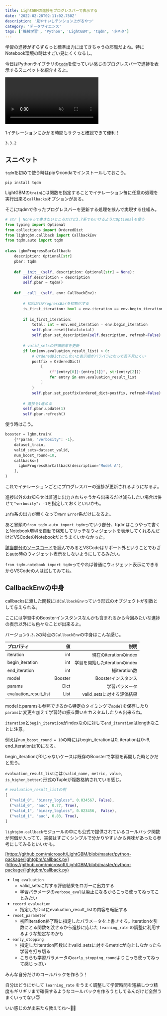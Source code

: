 ```yaml
---
title: LightGBMの進捗をプログレスバーで表示する
date: '2022-02-28T02:11:02.750Z'
description: '見やすいしテンション上がるやつ'
category: 'データサイエンス'
tags: ['機械学習', 'Python', 'LightGBM', 'tqdm', '小ネタ']
---
```


学習の進捗がずらずらっと標準出力に出てきちゃうの邪魔だよね。特にNotebook環境の時はすごい見にくくなるし。

今日はPythonライブラリの[`tqdm`](https://github.com/tqdm/tqdm)を使っていい感じのプログレスバーで進捗を表示するスニペットを紹介するよ。

<video autoplay loop muted playsinline>
    <source src="./lgbm-tqdm.webm" type='video/webm' />
    <source src="./lgbm-tqdm.mp4" type='video/mp4' />
    <img src="./lgbm-tqdm.gif" />
</video>

1イテレーションにかかる時間もサクっと確認できて便利！

<InfoBox title='LightGBMのバージョン'>

`3.3.2`

</InfoBox>

## スニペット

`tqdm`を初めて使う時はpipやcondaでインストールしておこう。

```shell
pip install tqdm
```

LightGBMの`train`には関数を指定することでイテレーション毎に任意の処理を実行出来る`callbacks`オプションがある。

そこにtqdmで作ったプログレスバーを更新する処理を挟んで実現する仕組み。

```python
# str | Noneって書きたいところだけど3.7系でもいけるようにOptionalを使う
from typing import Optional
from collections import OrderedDict
from lightgbm.callback import CallbackEnv
from tqdm.auto import tqdm

class LgbmProgressBarCallback:
    description: Optional[str]
    pbar: tqdm

    def __init__(self, description: Optional[str] = None):
        self.description = description
        self.pbar = tqdm()

    def __call__(self, env: CallbackEnv):

        # 初回だけProgressBarを初期化する
        is_first_iteration: bool = env.iteration == env.begin_iteration

        if is_first_iteration:
            total: int = env.end_iteration - env.begin_iteration
            self.pbar.reset(total=total)
            self.pbar.set_description(self.description, refresh=False)

        # valid_setsの評価結果を更新
        if len(env.evaluation_result_list) > 0:
            # OrderedDictにしないと表示順がバラバラになって若干見にくい
            postfix = OrderedDict(
                [
                    (f"{entry[0]}:{entry[1]}", str(entry[2]))
                    for entry in env.evaluation_result_list
                ]
            )
            self.pbar.set_postfix(ordered_dict=postfix, refresh=False)

        # 進捗を1進める
        self.pbar.update(1)
        self.pbar.refresh()
```

使う時はこう。

```python
booster = lgbm.train(
    {**param, "verbosity": -1},
    dataset_train,
    valid_sets=dataset_valid,
    num_boost_round=10,
    callbacks=[
      LgbmProgressBarCallback(description="Model A"),
    ],
)
```

これでイテレーションごとにプログレスバーの進捗が更新されるようになるよ。

<InfoBox title="verbosity">

進捗以外のお知らせは普通に出力されちゃうから出来るだけ減らしたい場合は併せて`"verbosity": -1`を指定しておくといいかも。

`Info`系の出力が無くなって`Warn` `Error`系だけになるよ。

</InfoBox>

あと冒頭の`from tqdm.auto import tqdm`っていう部分、tqdmはこうやって書くとNotebook環境を自動で検知してリッチなウィジェットを表示してくれるんだけどVSCodeのNotebookだとうまくいかなかった。

[該当部分のソースコード](https://github.com/tqdm/tqdm/blob/7cdbfee224f94c8bc63dceaab42637962f2f2a04/tqdm/autonotebook.py#L17)を読んでみるとVSCodeはサポート外ということでわざとauto時のウィジェット表示をしないようにしてるみたい。

`from tqdm.notebook import tqdm`ってやれば普通にウィジェット表示にできるからVSCodeの人は試してみてね。

## CallbackEnvの中身

callbacksに渡した関数には`CallbackEnv`っていう形式のオブジェクトが引数として与えられる。

ここには学習中のBoosterインスタンスなんかも含まれるから今回みたいな進捗の表示以外にも色々なことが出来るよ。

バージョン`3.3.2`の時点の`CallbackEnv`の中身はこんな感じ。

| プロパティ             |      値 |                           説明 |
| :--------------------- | ------: | -----------------------------: |
| iteration              |     int |         現在のiterationのindex |
| begin_iteration        |     int | 学習を開始したiterationのindex |
| end_iteration          |     int |                  総iteration数 |
| model                  | Booster |            Boosterインスタンス |
| params                 |    Dict |                 学習パラメータ |
| evaluation_result_list |    List |     valid_setsに対する評価結果 |

modelとparamsも参照できるから特定のタイミングで`model`を保存したり`params`に変更を加えて学習時の振る舞いをカスタムしたりも出来るね。

<WarnBox>

`iteration`と`begin_iteration`がindexなのに対して`end_iteration`はlengthなことに注意。

例えば`num_boost_round = 10`の時にはbegin_iterationは0, iterationは0~9, end_iterationは10になる。

begin_iterationが0じゃないケースは既存のBoosterで学習を再開した時とかだと思う。

</WarnBox>

`evaluation_result_list`には`(valid_name, metric, value, is_higher_better)`形式のTupleが複数格納されている感じ。

```python
# evaluation_result_listの例
[
  ("valid_0", "binary_logloss", 0.034567, False),
  ("valid_0", "auc", 0.77, True),
  ("valid_1", "binary_logloss", 0.023456,  False),
  ("valid_1", "auc", 0.83, True),
]
```

`lightgbm.callback`モジュールの中にも公式で提供されているコールバック関数が何個か入ってて、実装はすごくシンプルで分かりやすいから興味があったら参考にしてみるといいかも。

[https://github.com/microsoft/LightGBM/blob/master/python-package/lightgbm/callback.py](https://github.com/microsoft/LightGBM/blob/master/python-package/lightgbm/callback.py)

- `log_evaluation`
  - valid_setsに対する評価結果をロガーに出力する
  - 学習パラメータの`verbose_eval`は廃止になるからこっち使ってねってことみたい
- `record_evaluation`
  - 指定したDictにevaluation_result_listの内容を転記する
- `reset_parameter`
  - 初回iteration終了時に指定したパラメータを上書きする。iterationを引数にとる関数を渡せるから進捗に応じた `learning_rate` の調整に利用するような想定なのかも
- `early_stopping`
  - 指定したiteration回数以上valid_setsに対するmetricが向上しなかったら学習を打ち切る
  - こちらも学習パラメータの`early_stopping_round`よりこっち使ってねって感じっぽい

みんな自分だけのコールバックを作ろう！

自分はどうにかして `learning_rate` をうまく調整して学習時間を短縮しつつ精度もギリギリまで確保するようなコールバックを作ろうとしてるんだけど全然うまくいってない😇

いい感じのが出来たら教えてね〜🙋‍♂️
